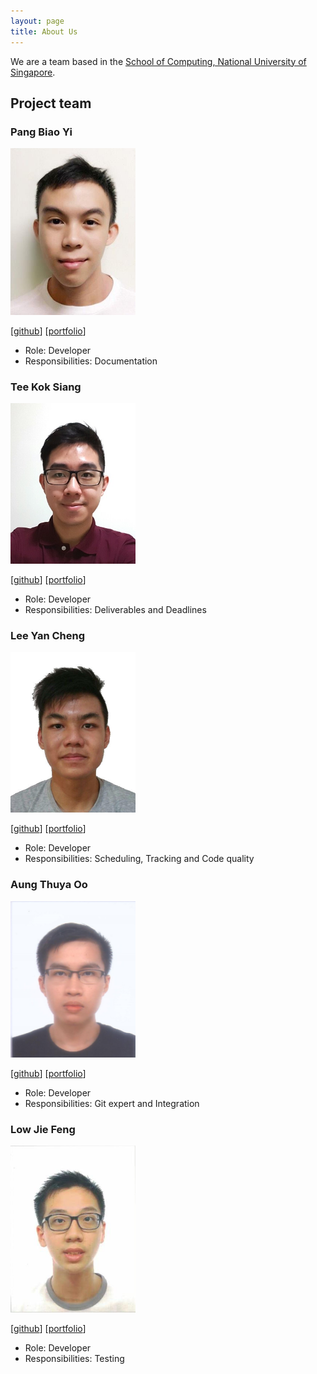 ```yaml
---
layout: page
title: About Us
---
```


We are a team based in the [School of Computing, National University of Singapore](http://www.comp.nus.edu.sg).

## Project team

### Pang Biao Yi

<img src="images/schoolex.png" width="200px">

[[github](http://github.com/schoolex)]
[[portfolio](team/pangbiaoyi.md)]

* Role: Developer
* Responsibilities: Documentation

### Tee Kok Siang

<img src="images/teekoksiang.png" width="200px">

[[github](http://github.com/teekoksiang)]
[[portfolio](team/teekoksiang.md)]

* Role: Developer
* Responsibilities: Deliverables and Deadlines

### Lee Yan Cheng

<img src="images/yanchenglee98.png" width="200px">

[[github](http://github.com/yanchenglee98)]
[[portfolio](team/yanchenglee98.md)]

* Role: Developer
* Responsibilities: Scheduling, Tracking and Code quality

### Aung Thuya Oo

<img src="images/athuyaoo.png" width="200px">

[[github](http://github.com/athuyaoo)]
[[portfolio](team/athuyaoo.md)]

* Role: Developer
* Responsibilities: Git expert and Integration

### Low Jie Feng

<img src="images/lowjiefeng1998.png" width="200px">

[[github](http://github.com/lowjiefeng1998)]
[[portfolio](team/lowjiefeng1998.md)]

* Role: Developer
* Responsibilities: Testing
